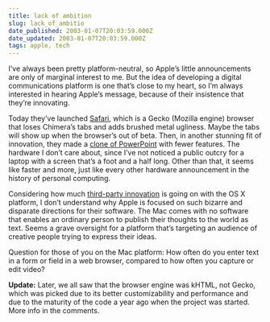 ```yaml
---
title: lack of ambition
slug: lack_of_ambitio
date_published: 2003-01-07T20:03:59.000Z
date_updated: 2003-01-07T20:03:59.000Z
tags: apple, tech
---
```


I’ve always been pretty platform-neutral, so Apple’s little announcements are only of marginal interest to me. But the idea of developing a digital communications platform is one that’s close to my heart, so I’m always interested in hearing Apple’s message, because of their insistence that they’re innovating.

Today they’ve launched [Safari](http://www.apple.com/safari/), which is a Gecko (Mozilla engine) browser that loses Chimera’s tabs and adds brushed metal ugliness. Maybe the tabs will show up when the browser’s out of beta. Then, in another stunning fit of innovation, they made a [clone of PowerPoint](http://www.apple.com/keynote/) with fewer features. The hardware I don’t care about, since I’ve not noticed a public outcry for a laptop with a screen that’s a foot and a half long. Other than that, it seems like faster and more, just like every other hardware announcement in the history of personal computing.

Considering how much [third-party innovation](http://ranchero.com/software/netnewswire/probeta/) is going on with the OS X platform, I don’t understand why Apple is focused on such bizarre and disparate directions for their software. The Mac comes with no software that enables an ordinary person to publish their thoughts to the world as text. Seems a grave oversight for a platform that’s targeting an audience of creative people trying to express their ideas.

Question for those of you on the Mac platform: How often do you enter text in a form or field in a web browser, compared to how often you capture or edit video?

**Update:** Later, we all saw that the browser engine was kHTML, not Gecko, which was picked due to its better customizability and performance and due to the maturity of the code a year ago when the project was started. More info in the comments.
